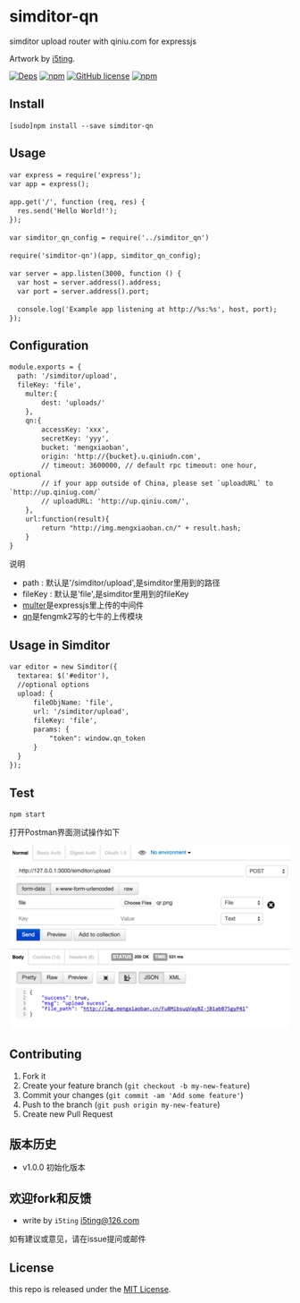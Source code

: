 # simditor-qn

simditor upload router with qiniu.com for expressjs

Artwork by [i5ting](http://www.github.com/i5ting/).

[![Deps](https://david-dm.org/i5ting/simditor-qn.svg)](https://david-dm.org/i5ting/simditor-qn) 
[![npm](https://img.shields.io/npm/v/simditor-qn.svg)](https://www.npmjs.com/package/simditor-qn)
[![GitHub license](https://img.shields.io/badge/license-MIT-blue.svg)](https://raw.githubusercontent.com/i5ting/simditor-qn/master/LICENSE.md)
[![npm](https://img.shields.io/npm/dt/simditor-qn.svg)](https://www.npmjs.com/package/simditor-qn)


## Install

    [sudo]npm install --save simditor-qn

## Usage 

```
var express = require('express');
var app = express();

app.get('/', function (req, res) {
  res.send('Hello World!');
});

var simditor_qn_config = require('../simditor_qn')

require('simditor-qn')(app, simditor_qn_config);

var server = app.listen(3000, function () {
  var host = server.address().address;
  var port = server.address().port;

  console.log('Example app listening at http://%s:%s', host, port);
});
```

## Configuration

```
module.exports = {
  path: '/simditor/upload',
  fileKey: 'file',
	multer:{ 
	 	dest: 'uploads/' 
	},
	qn:{
		accessKey: 'xxx',
		secretKey: 'yyy',
		bucket: 'mengxiaoban',
		origin: 'http://{bucket}.u.qiniudn.com',
		// timeout: 3600000, // default rpc timeout: one hour, optional
		// if your app outside of China, please set `uploadURL` to `http://up.qiniug.com/`
		// uploadURL: 'http://up.qiniu.com/',
	},
	url:function(result){
		return "http://img.mengxiaoban.cn/" + result.hash;
	}
}
```

说明

- path    : 默认是'/simditor/upload',是simditor里用到的路径
- fileKey : 默认是'file',是simditor里用到的fileKey
- [multer](https://github.com/expressjs/multer)是expressjs里上传的中间件
- [qn](https://github.com/node-modules/qn)是fengmk2写的七牛的上传模块

## Usage in Simditor

```
var editor = new Simditor({
  textarea: $('#editor'),
  //optional options
  upload: {
      fileObjName: 'file',
      url: '/simditor/upload',
      fileKey: 'file',
      params: {
          "token": window.qn_token
      }
  }
});
```
  

## Test

```
npm start
```

打开Postman界面测试操作如下

![](img/test.png)

## Contributing

1. Fork it
2. Create your feature branch (`git checkout -b my-new-feature`)
3. Commit your changes (`git commit -am 'Add some feature'`)
4. Push to the branch (`git push origin my-new-feature`)
5. Create new Pull Request

## 版本历史

- v1.0.0 初始化版本

## 欢迎fork和反馈

- write by `i5ting` i5ting@126.com

如有建议或意见，请在issue提问或邮件

## License

this repo is released under the [MIT
License](http://www.opensource.org/licenses/MIT).
